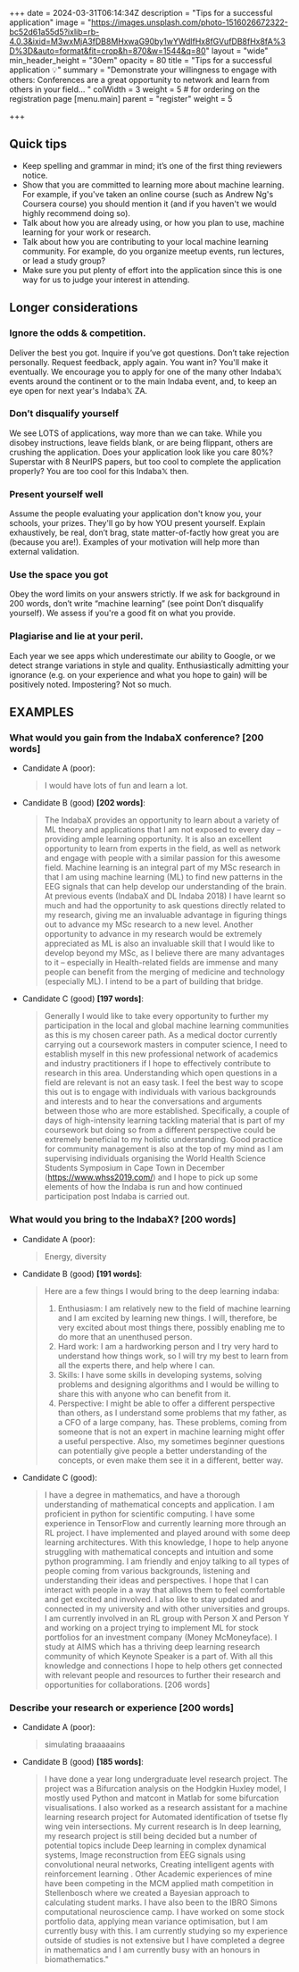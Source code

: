 +++
date = 2024-03-31T06:14:34Z
description = "Tips for a successful application"
image = "https://images.unsplash.com/photo-1516026672322-bc52d61a55d5?ixlib=rb-4.0.3&ixid=M3wxMjA3fDB8MHxwaG90by1wYWdlfHx8fGVufDB8fHx8fA%3D%3D&auto=format&fit=crop&h=870&w=1544&q=80"
layout = "wide"
min_header_height = "30em"
opacity = 80
title = "Tips for a successful application  💡"
summary = "Demonstrate your willingness to engage with others: Conferences are a great opportunity to network and learn from others in your field... "
colWidth = 3
weight = 5 # for ordering on the registration page
[menu.main]
parent = "register"
weight = 5

+++

## Quick tips

- Keep spelling and grammar in mind; it’s one of the first thing reviewers notice.
- Show that you are committed to learning more about machine learning. For example, if you've taken an online course (such as Andrew Ng's Coursera course) you should mention it (and if you haven't we would highly recommend doing so).
- Talk about how you are already using, or how you plan to use, machine learning for your work or research.
- Talk about how you are contributing to your local machine learning community. For example, do you organize meetup events, run lectures, or lead a study group?
- Make sure you put plenty of effort into the application since this is one way for us to judge your interest in attending.

## Longer considerations

### Ignore the odds & competition.

Deliver the best you got. Inquire if you’ve got questions. Don’t take rejection personally. Request feedback, apply again. You want in? You'll make it eventually. We encourage you to apply for one of the many other Indaba𝕏 events around the continent or to the main Indaba event, and, to keep an eye open for next year's Indaba𝕏 ZA.

### Don’t disqualify yourself

We see LOTS of applications, way more than we can take. While you disobey instructions, leave fields blank, or are being flippant, others are crushing the application. 
Does your application look like you care 80%? Superstar with 8 NeurIPS papers, but too cool to complete the application properly? You are too cool for this Indaba𝕏 then.

### Present yourself well

Assume the people evaluating your application don't know you, your schools, your prizes. They'll go by how YOU present yourself. Explain exhaustively, be real, don’t brag, state matter-of-factly how great you are (because you are!). Examples of your motivation will help more than external validation.

### Use the space you got

Obey the word limits on your answers strictly. If we ask for background in 200 words, don’t write “machine learning” (see point Don’t disqualify yourself). We assess if you're a good fit on what you provide.

### Plagiarise and lie at your peril.

Each year we see apps which underestimate our ability to Google, or we detect strange variations in style and quality. Enthusiastically admitting your ignorance (e.g. on your experience and what you hope to gain) will be positively noted. Impostering? Not so much.


## EXAMPLES

### What would you gain from the IndabaX conference? [200 words]

- Candidate A (poor):
    > I would have lots of fun and learn a lot.

- Candidate B (good) **[202 words]**:
    > The IndabaX provides an opportunity to learn about a variety of ML theory and applications that I am not exposed to every day – providing ample learning opportunity. It is also an excellent opportunity to learn from experts in the field, as well as network and engage with people with a similar passion for this awesome field. 
    > Machine learning is an integral part of my MSc research in that I am using machine learning (ML) to find new patterns in the EEG signals that can help develop our understanding of the brain. At previous events (IndabaX and DL Indaba 2018) I have learnt so much and had the opportunity to ask questions directly related to my research, giving me an invaluable advantage in figuring things out to advance my MSc research to a new level. 
    > Another opportunity to advance in my research would be extremely appreciated as ML is also an invaluable skill that I would like to develop beyond my MSc, as I believe there are many advantages to it – especially in Health-related fields are immense and many people can benefit from the merging of medicine and technology (especially ML). I intend to be a part of building that bridge.

- Candidate C (good) **[197 words]**:
    > Generally I would like to take every opportunity to further my participation in the local and global machine learning communities as this is my chosen career path. As a medical doctor currently carrying out a coursework masters in computer science, I need to establish myself in this new professional network of academics and industry practitioners if I hope to effectively contribute to research in this area. Understanding which open questions in a field are relevant is not an easy task. I feel the best way to scope this out is to engage with individuals with various backgrounds and interests and to hear the conversations and arguments between those who are more established.
    > Specifically, a couple of days of high-intensity learning tackling material that is part of my coursework but doing so from a different perspective could be extremely beneficial to my holistic understanding. Good practice for community management is also at the top of my mind as I am supervising individuals organising the World Health Science Students Symposium in Cape Town in December (https://www.whss2019.com/) and I hope to pick up some elements of how the Indaba is run and how continued participation post Indaba is carried out. 

###  What would you bring to the IndabaX? [200 words]

- Candidate A (poor): 
    > Energy, diversity

- Candidate B (good) **[191 words]**: 
 
    > Here are a few things I would bring to the deep learning indaba:
    > 1. Enthusiasm: I am relatively new to the field of machine learning and I am excited by learning new things. I will, therefore, be very excited about most things there, possibly enabling me to do more that an unenthused person. 
    > 1. Hard work: I am a hardworking person and I try very hard to understand how things work, so I will try my best to learn from all the experts there, and help where I can.
    > 2. Skills: I have some skills in developing systems, solving problems and designing algorithms and I would be willing to share this with anyone who can benefit from it.
    > 3. Perspective: I might be able to offer a different perspective than others, as I understand some problems that my father, as a CFO of a large company, has. These problems, coming from someone that is not an expert in machine learning might offer a useful perspective.
    > Also, my sometimes beginner questions can potentially give people a better understanding of the concepts, or even make them see it in a different, better way.
    

- Candidate C (good): 

    > I have a degree in mathematics, and have a thorough understanding of mathematical concepts and application. I am proficient in python for scientific computing. I have some experience in TensorFlow and currently learning more through an RL project. I have implemented and played around with some deep learning architectures. With this knowledge, I hope to help anyone struggling with mathematical concepts and intuition and some python programming. 
    > I am friendly and enjoy talking to all types of people coming from various backgrounds, listening and understanding their ideas and perspectives. I hope that I can interact with people in a way that allows them to feel comfortable and get excited and involved. 
    > I also like to stay updated and connected in my university and with other universities and groups. I am currently involved in an RL group with Person X and Person Y and working on a project trying to implement ML for stock portfolios for an investment company (Money McMoneyface). I study at AIMS which has a thriving deep learning research community of which Keynote Speaker is a part of. With all this knowledge and connections I hope to help others get connected with relevant people and resources to further their research and opportunities for collaborations. [206 words]


### Describe your research or experience [200 words]

- Candidate A (poor): 

    > simulating braaaaains

- Candidate B (good) **[185 words]**:

    > I have done a year long undergraduate level research project. The project was a Bifurcation analysis on the Hodgkin Huxley model, I mostly used Python and matcont in Matlab for some  bifurcation visualisations. 
    I also worked as a research assistant for a machine learning research project for  Automated identification of tsetse fly wing vein intersections. 
    My current research is In deep learning, my research project is still being decided but a number of potential topics include Deep learning in complex dynamical systems, Image reconstruction from EEG signals using convolutional neural networks, Creating intelligent agents with reinforcement learning . 
    Other Academic experiences of mine have been competing in the MCM applied math competition in Stellenbosch where we created a Bayesian approach to calculating student marks. I have also been to the IBRO Simons computational neuroscience camp. I have worked on some stock portfolio data, applying mean variance optimisation, but I am currently busy with this. 
    I am currently studying so my experience outside of studies is not extensive but I have completed a degree in mathematics and I am currently busy with an honours in biomathematics." 